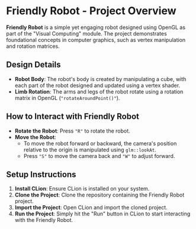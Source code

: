 
# Friendly Robot - Project Overview

**Friendly Robot** is a simple yet engaging robot designed using OpenGL as part of the "Visual Computing" module. The project demonstrates foundational concepts in computer graphics, such as vertex manipulation and rotation matrices.

## Design Details

- **Robot Body**: The robot's body is created by manipulating a cube, with each part of the robot designed and updated using a vertex shader.
- **Limb Rotation**: The arms and legs of the robot rotate using a rotation matrix in OpenGL (`"rotateAroundPoint()"`).

## How to Interact with Friendly Robot

- **Rotate the Robot**: Press `"R"` to rotate the robot.
- **Move the Robot**: 
  - To move the robot forward or backward, the camera's position relative to the origin is manipulated using `glm::lookAt`.
  - Press `"S"` to move the camera back and `"W"` to adjust forward.

## Setup Instructions

1. **Install CLion**: Ensure CLion is installed on your system.
2. **Clone the Project**: Clone the repository containing the Friendly Robot project.
3. **Import the Project**: Open CLion and import the cloned project.
4. **Run the Project**: Simply hit the "Run" button in CLion to start interacting with the Friendly Robot.
